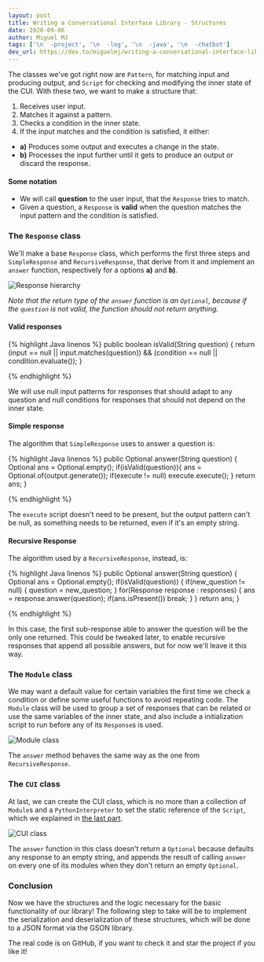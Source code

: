 ```yaml
---
layout: post
title: Writing a Conversational Interface Library - Structures
date: 2020-09-06
author: Miguel MJ
tags: ['\n  -project', '\n  -log', '\n  -java', '\n  -chatbot']
dev_url: https://dev.to/miguelmj/writing-a-conversational-interface-library-structures-1806
---
```

The classes we've got right now are `Pattern`, for matching input and producing output, and `Script` for checking and modifying the inner state of the CUI. With these two, we want to make a structure that:

1. Receives user input.
2. Matches it against a pattern.
3. Checks a condition in the inner state.
4. If the input matches and the condition is satisfied, it either:
  - **a)** Produces some output and executes a change in the state. 
  - **b)** Processes the input further until it gets to produce an output or discard the response.


#### Some notation

- We will call **question** to the user input, that the `Response` tries to match.
- Given a question, a `Response` is **valid** when the question matches the input pattern and the condition is satisfied.



### The `Response` class

We'll make a base `Response` class, which performs the first three steps and `SimpleResponse` and `RecursiveResponse`, that derive from it and implement an `answer` function, respectively for a options **a)** and **b)**.



![Response hierarchy](https://dev-to-uploads.s3.amazonaws.com/i/hldnz786g1lm9u4m0zr2.png)



_Note that the return type of the `answer` function is an `Optional`, because if the `question` is not valid, the function should not return anything._

#### Valid responses



{% highlight Java linenos %}
public boolean isValid(String question) {
  return (input == null     || input.matches(question)) &&
         (condition == null || condition.evaluate());
}

{% endhighlight %}



We will use null input patterns for responses that should adapt to any question and null conditions for responses that should not depend on the inner state.

#### Simple response

The algorithm that `SimpleResponse` uses to answer a question is:



{% highlight Java linenos %}
public Optional<String> answer(String question) {
    Optional<String> ans = Optional.empty();
    if(isValid(question)){
        ans = Optional.of(output.generate());
        if(execute != null) execute.execute();
    }
    return ans;
}

{% endhighlight %}



The `execute` script doesn't need to be present, but the output pattern can't be null, as something needs to be returned, even if it's an empty string.



#### Recursive Response

The algorithm used by a `RecursiveResponse`, instead, is:



{% highlight Java linenos %}
public Optional<String> answer(String question) {
    Optional <String> ans = Optional.empty();
    if(isValid(question)) {
        if(new_question != null) {
            question = new_question;
        }
        for(Response response : responses) {
            ans = response.answer(question);
            if(ans.isPresent()) break;
        }
    }
    return ans;
}

{% endhighlight %}



In this case, the first sub-response able to answer the question will be the only one returned. This could be tweaked later, to enable recursive responses that append all possible answers, but for now we'll leave it this way.



### The `Module` class

We may want a default value for certain variables the first time we check a condition or define some useful functions to avoid repeating code. The `Module` class will be used to group a set of responses that can be related or use the same variables of the inner state, and also include a initialization script to run before any of its `Response`s is used.



![Module class](https://dev-to-uploads.s3.amazonaws.com/i/qgqvo6t4zekbzme3dgrp.png)



The `answer` method behaves the same way as the one from `RecursiveResponse`.



### The `CUI` class 

At last, we can create the CUI class, which is no more than a collection of `Module`s and a `PythonInterpreter` to set the static reference of the `Script`, which we explained in [the last part](https://dev.to/miguelmj/writing-a-conversational-user-interface-scripting-language-for-inner-state-49ll#script-class).



![CUI class](https://dev-to-uploads.s3.amazonaws.com/i/hlyqq2349s0fp0g7t2id.png)



The `answer` function in this class doesn't return a `Optional` because defaults any response to an empty string, and appends the result of calling `answer` on every one of its modules when they don't return an empty `Optional`.



### Conclusion

Now we have the structures and the logic necessary for the basic functionality of our library! The following step to take will be to implement the serialization and deserialization of these structures, which will be done to a JSON format via the GSON library.



The real code is on GitHub, if you want to check it and star the project if you like it!




